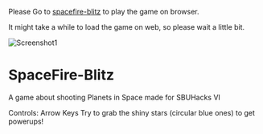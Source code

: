Please Go to [spacefire-blitz](https://rounak-bhowmik.github.io/spacefire-blitz) to play the game on browser.

It might take a while to load the game on web, so please wait a little bit.

![Screenshot1](https://i.ibb.co/FD6Qrtx/image-2024-02-11-083206504.png)
# SpaceFire-Blitz
A game about shooting Planets in Space made for SBUHacks VI

Controls: Arrow Keys
Try to grab the shiny stars (circular blue ones) to get powerups!
